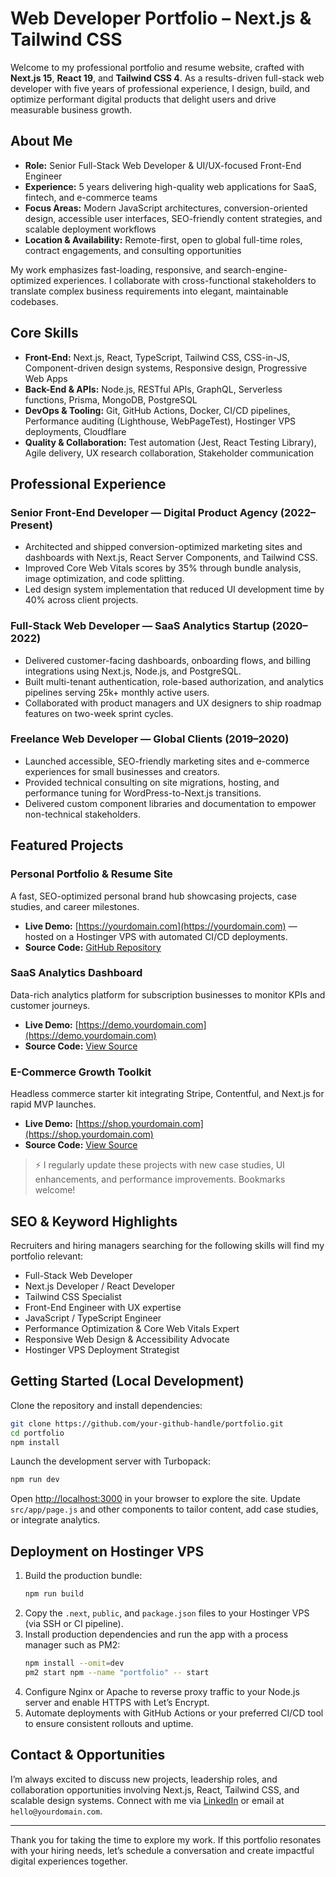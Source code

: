 # Web Developer Portfolio – Next.js & Tailwind CSS

Welcome to my professional portfolio and resume website, crafted with **Next.js 15**, **React 19**, and **Tailwind CSS 4**. As a results-driven full-stack web developer with five years of professional experience, I design, build, and optimize performant digital products that delight users and drive measurable business growth.

## About Me
- **Role:** Senior Full-Stack Web Developer & UI/UX-focused Front-End Engineer
- **Experience:** 5 years delivering high-quality web applications for SaaS, fintech, and e-commerce teams
- **Focus Areas:** Modern JavaScript architectures, conversion-oriented design, accessible user interfaces, SEO-friendly content strategies, and scalable deployment workflows
- **Location & Availability:** Remote-first, open to global full-time roles, contract engagements, and consulting opportunities

My work emphasizes fast-loading, responsive, and search-engine-optimized experiences. I collaborate with cross-functional stakeholders to translate complex business requirements into elegant, maintainable codebases.

## Core Skills
- **Front-End:** Next.js, React, TypeScript, Tailwind CSS, CSS-in-JS, Component-driven design systems, Responsive design, Progressive Web Apps
- **Back-End & APIs:** Node.js, RESTful APIs, GraphQL, Serverless functions, Prisma, MongoDB, PostgreSQL
- **DevOps & Tooling:** Git, GitHub Actions, Docker, CI/CD pipelines, Performance auditing (Lighthouse, WebPageTest), Hostinger VPS deployments, Cloudflare
- **Quality & Collaboration:** Test automation (Jest, React Testing Library), Agile delivery, UX research collaboration, Stakeholder communication

## Professional Experience
### Senior Front-End Developer — Digital Product Agency (2022–Present)
- Architected and shipped conversion-optimized marketing sites and dashboards with Next.js, React Server Components, and Tailwind CSS.
- Improved Core Web Vitals scores by 35% through bundle analysis, image optimization, and code splitting.
- Led design system implementation that reduced UI development time by 40% across client projects.

### Full-Stack Web Developer — SaaS Analytics Startup (2020–2022)
- Delivered customer-facing dashboards, onboarding flows, and billing integrations using Next.js, Node.js, and PostgreSQL.
- Built multi-tenant authentication, role-based authorization, and analytics pipelines serving 25k+ monthly active users.
- Collaborated with product managers and UX designers to ship roadmap features on two-week sprint cycles.

### Freelance Web Developer — Global Clients (2019–2020)
- Launched accessible, SEO-friendly marketing sites and e-commerce experiences for small businesses and creators.
- Provided technical consulting on site migrations, hosting, and performance tuning for WordPress-to-Next.js transitions.
- Delivered custom component libraries and documentation to empower non-technical stakeholders.

## Featured Projects
### Personal Portfolio & Resume Site
A fast, SEO-optimized personal brand hub showcasing projects, case studies, and career milestones.
- **Live Demo:** [https://yourdomain.com](https://yourdomain.com) — hosted on a Hostinger VPS with automated CI/CD deployments.
- **Source Code:** [GitHub Repository](https://github.com/your-github-handle/portfolio)

### SaaS Analytics Dashboard
Data-rich analytics platform for subscription businesses to monitor KPIs and customer journeys.
- **Live Demo:** [https://demo.yourdomain.com](https://demo.yourdomain.com)
- **Source Code:** [View Source](https://github.com/your-github-handle/saas-analytics-dashboard)

### E-Commerce Growth Toolkit
Headless commerce starter kit integrating Stripe, Contentful, and Next.js for rapid MVP launches.
- **Live Demo:** [https://shop.yourdomain.com](https://shop.yourdomain.com)
- **Source Code:** [View Source](https://github.com/your-github-handle/ecommerce-growth-toolkit)

> ⚡️ I regularly update these projects with new case studies, UI enhancements, and performance improvements. Bookmarks welcome!

## SEO & Keyword Highlights
Recruiters and hiring managers searching for the following skills will find my portfolio relevant:
- Full-Stack Web Developer
- Next.js Developer / React Developer
- Tailwind CSS Specialist
- Front-End Engineer with UX expertise
- JavaScript / TypeScript Engineer
- Performance Optimization & Core Web Vitals Expert
- Responsive Web Design & Accessibility Advocate
- Hostinger VPS Deployment Strategist

## Getting Started (Local Development)
Clone the repository and install dependencies:

```bash
git clone https://github.com/your-github-handle/portfolio.git
cd portfolio
npm install
```

Launch the development server with Turbopack:

```bash
npm run dev
```

Open [http://localhost:3000](http://localhost:3000) in your browser to explore the site. Update `src/app/page.js` and other components to tailor content, add case studies, or integrate analytics.

## Deployment on Hostinger VPS
1. Build the production bundle:
   ```bash
   npm run build
   ```
2. Copy the `.next`, `public`, and `package.json` files to your Hostinger VPS (via SSH or CI pipeline).
3. Install production dependencies and run the app with a process manager such as PM2:
   ```bash
   npm install --omit=dev
   pm2 start npm --name "portfolio" -- start
   ```
4. Configure Nginx or Apache to reverse proxy traffic to your Node.js server and enable HTTPS with Let’s Encrypt.
5. Automate deployments with GitHub Actions or your preferred CI/CD tool to ensure consistent rollouts and uptime.

## Contact & Opportunities
I’m always excited to discuss new projects, leadership roles, and collaboration opportunities involving Next.js, React, Tailwind CSS, and scalable design systems. Connect with me via [LinkedIn](https://www.linkedin.com) or email at `hello@yourdomain.com`.

---

Thank you for taking the time to explore my work. If this portfolio resonates with your hiring needs, let’s schedule a conversation and create impactful digital experiences together.
